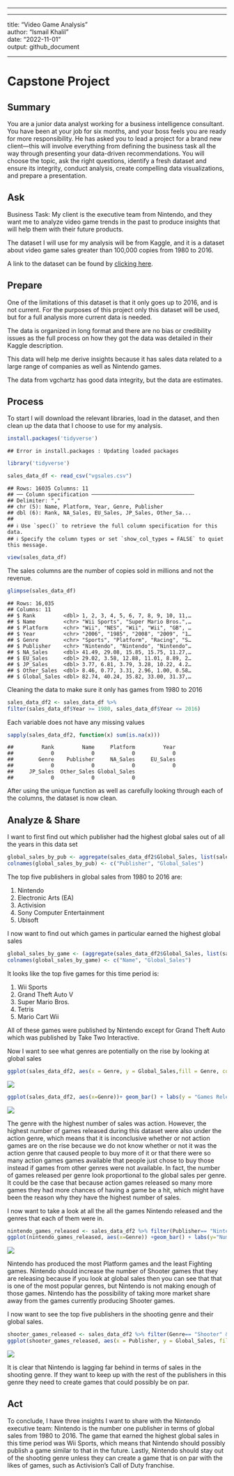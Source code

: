 ------------------------------------------------------------------------

------------------------------------------------------------------------

title: “Video Game Analysis”  
author: “Ismail Khalil”  
date: “2022-11-01”  
output: github_document  

------------------------------------------------------------------------

# Capstone Project

## Summary

You are a junior data analyst working for a business intelligence
consultant. You have been at your job for six months, and your boss
feels you are ready for more responsibility. He has asked you to lead a
project for a brand new client—this will involve everything from
defining the business task all the way through presenting your
data-driven recommendations. You will choose the topic, ask the right
questions, identify a fresh dataset and ensure its integrity, conduct
analysis, create compelling data visualizations, and prepare a
presentation.

## Ask

Business Task: My client is the executive team from Nintendo, and they
want me to analyze video game trends in the past to produce insights
that will help them with their future products.

The dataset I will use for my analysis will be from Kaggle, and it is a
dataset about video game sales greater than 100,000 copies from 1980 to
2016.

A link to the dataset can be found by [clicking
here](https://www.kaggle.com/datasets/gregorut/videogamesales?pag=).  

## Prepare

One of the limitations of this dataset is that it only goes up to 2016,
and is not current. For the purposes of this project only this dataset
will be used, but for a full analysis more current data is needed.

The data is organized in long format and there are no bias or
credibility issues as the full process on how they got the data was
detailed in their Kaggle description.

This data will help me derive insights because it has sales data related
to a large range of companies as well as Nintendo games.

The data from vgchartz has good data integrity, but the data are
estimates.

## Process

To start I will download the relevant libraries, load in the dataset,
and then clean up the data that I choose to use for my analysis.

``` r
install.packages('tidyverse')
```

    ## Error in install.packages : Updating loaded packages

``` r
library('tidyverse')
```

``` r
sales_data_df <- read_csv("vgsales.csv")
```

    ## Rows: 16035 Columns: 11
    ## ── Column specification ─────────────────────────────────
    ## Delimiter: ","
    ## chr (5): Name, Platform, Year, Genre, Publisher
    ## dbl (6): Rank, NA_Sales, EU_Sales, JP_Sales, Other_Sa...
    ## 
    ## ℹ Use `spec()` to retrieve the full column specification for this data.
    ## ℹ Specify the column types or set `show_col_types = FALSE` to quiet this message.

``` r
view(sales_data_df)
```

The sales columns are the number of copies sold in millions and not the
revenue.

``` r
glimpse(sales_data_df)
```

    ## Rows: 16,035
    ## Columns: 11
    ## $ Rank         <dbl> 1, 2, 3, 4, 5, 6, 7, 8, 9, 10, 11,…
    ## $ Name         <chr> "Wii Sports", "Super Mario Bros.",…
    ## $ Platform     <chr> "Wii", "NES", "Wii", "Wii", "GB", …
    ## $ Year         <chr> "2006", "1985", "2008", "2009", "1…
    ## $ Genre        <chr> "Sports", "Platform", "Racing", "S…
    ## $ Publisher    <chr> "Nintendo", "Nintendo", "Nintendo"…
    ## $ NA_Sales     <dbl> 41.49, 29.08, 15.85, 15.75, 11.27,…
    ## $ EU_Sales     <dbl> 29.02, 3.58, 12.88, 11.01, 8.89, 2…
    ## $ JP_Sales     <dbl> 3.77, 6.81, 3.79, 3.28, 10.22, 4.2…
    ## $ Other_Sales  <dbl> 8.46, 0.77, 3.31, 2.96, 1.00, 0.58…
    ## $ Global_Sales <dbl> 82.74, 40.24, 35.82, 33.00, 31.37,…

Cleaning the data to make sure it only has games from 1980 to 2016

``` r
sales_data_df2 <- sales_data_df %>%
filter(sales_data_df$Year >= 1980, sales_data_df$Year <= 2016)
```

Each variable does not have any missing values

``` r
sapply(sales_data_df2, function(x) sum(is.na(x)))
```

    ##         Rank         Name     Platform         Year 
    ##            0            0            0            0 
    ##        Genre    Publisher     NA_Sales     EU_Sales 
    ##            0            0            0            0 
    ##     JP_Sales  Other_Sales Global_Sales 
    ##            0            0            0

After using the unique function as well as carefully looking through
each of the columns, the dataset is now clean.

## Analyze & Share

I want to first find out which publisher had the highest global sales
out of all the years in this data set

``` r
global_sales_by_pub <- aggregate(sales_data_df2$Global_Sales, list(sales_data_df2$Publisher), FUN=sum)
colnames(global_sales_by_pub) <- c("Publisher", "Global_Sales")
```

The top five publishers in global sales from 1980 to 2016 are:

1.  Nintendo
2.  Electronic Arts (EA)
3.  Activision
4.  Sony Computer Entertainment
5.  Ubisoft

I now want to find out which games in particular earned the highest
global sales

``` r
global_sales_by_game <- (aggregate(sales_data_df2$Global_Sales, list(sales_data_df2$Name), FUN=sum))
colnames(global_sales_by_game) <- c("Name", "Global_Sales")
```

It looks like the top five games for this time period is:

1.  Wii Sports
2.  Grand Theft Auto V
3.  Super Mario Bros.
4.  Tetris
5.  Mario Cart Wii

All of these games were published by Nintendo except for Grand Theft
Auto which was published by Take Two Interactive.

Now I want to see what genres are potentially on the rise by looking at
global sales

``` r
ggplot(sales_data_df2, aes(x = Genre, y = Global_Sales,fill = Genre, color = Genre)) + geom_bar(stat = "identity") + coord_flip() + ggtitle( 'Global Sales per Genre')
```

![](Capstone_Project_files/figure-gfm/unnamed-chunk-9-1.png)<!-- -->

``` r
ggplot(sales_data_df2, aes(x=Genre))+ geom_bar() + labs(y = "Games Released per Genre")+ coord_flip()+ ggtitle("Number of Games Released per Genre")
```

![](Capstone_Project_files/figure-gfm/unnamed-chunk-10-1.png)<!-- -->

The genre with the highest number of sales was action. However, the
highest number of games released during this dataset were also under the
action genre, which means that it is inconclusive whether or not action
games are on the rise because we do not know whether or not it was the
action genre that caused people to buy more of it or that there were so
many action games games available that people just chose to buy those
instead if games from other genres were not available. In fact, the
number of games released per genre look proportional to the global sales
per genre. It could be the case that because action games released so
many more games they had more chances of having a game be a hit, which
might have been the reason why they have the highest number of sales.

I now want to take a look at all the all the games Nintendo released and
the genres that each of them were in.

``` r
nintendo_games_released <- sales_data_df2 %>% filter(Publisher== "Nintendo")
ggplot(nintendo_games_released, aes(x=Genre)) +geom_bar() + labs(y="Number of Games Released") + coord_flip() + ggtitle("Nintendo Games Released by Genre")
```

![](Capstone_Project_files/figure-gfm/unnamed-chunk-11-1.png)<!-- -->

Nintendo has produced the most Platform games and the least Fighting
games. Nintendo should increase the number of Shooter games that they
are releasing because if you look at global sales then you can see that
that is one of the most popular genres, but Nintendo is not making
enough of those games. Nintendo has the possibility of taking more
market share away from the games currently producing Shooter games.

I now want to see the top five publishers in the shooting genre and
their global sales.

``` r
shooter_games_released <- sales_data_df2 %>% filter(Genre== "Shooter" & (Publisher == "Nintendo" |Publisher == "Electronic Arts" |Publisher == "Activision" |Publisher == "Ubisoft" |Publisher == "Microsoft Game Studios" ))
ggplot(shooter_games_released, aes(x = Publisher, y = Global_Sales, fill = Publisher, color = Publisher)) + geom_bar(stat = "identity") + ggtitle("Global Sales per Publisher in Shooting Genre") + coord_flip()
```

![](Capstone_Project_files/figure-gfm/unnamed-chunk-12-1.png)<!-- -->

It is clear that Nintendo is lagging far behind in terms of sales in the
shooting genre. If they want to keep up with the rest of the publishers
in this genre they need to create games that could possibly be on par.

## Act

To conclude, I have three insights I want to share with the Nintendo
executive team: Nintendo is the number one publisher in terms of global
sales from 1980 to 2016. The game that earned the highest global sales
in this time period was Wii Sports, which means that Nintendo should
possibly publish a game similar to that in the future. Lastly, Nintendo
should stay out of the shooting genre unless they can create a game that
is on par with the likes of games, such as Activision’s Call of Duty
franchise.
